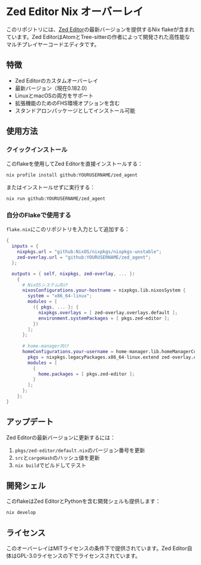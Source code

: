 # Zed Editor Nix オーバーレイ

このリポジトリには、[Zed Editor](https://zed.dev/)の最新バージョンを提供するNix flakeが含まれています。Zed EditorはAtomとTree-sitterの作者によって開発された高性能なマルチプレイヤーコードエディタです。

## 特徴

- Zed Editorのカスタムオーバーレイ
- 最新バージョン（現在0.182.0）
- LinuxとmacOSの両方をサポート
- 拡張機能のためのFHS環境オプションを含む
- スタンドアロンパッケージとしてインストール可能

## 使用方法

### クイックインストール

このflakeを使用してZed Editorを直接インストールする：

```bash
nix profile install github:YOURUSERNAME/zed_agent
```

またはインストールせずに実行する：

```bash
nix run github:YOURUSERNAME/zed_agent
```

### 自分のFlakeで使用する

`flake.nix`にこのリポジトリを入力として追加する：

```nix
{
  inputs = {
    nixpkgs.url = "github:NixOS/nixpkgs/nixpkgs-unstable";
    zed-overlay.url = "github:YOURUSERNAME/zed_agent";
  };

  outputs = { self, nixpkgs, zed-overlay, ... }:
    {
      # NixOSシステム向け
      nixosConfigurations.your-hostname = nixpkgs.lib.nixosSystem {
        system = "x86_64-linux";
        modules = [
          ({ pkgs, ... }: {
            nixpkgs.overlays = [ zed-overlay.overlays.default ];
            environment.systemPackages = [ pkgs.zed-editor ];
          })
        ];
      };
      
      # home-manager向け
      homeConfigurations.your-username = home-manager.lib.homeManagerConfiguration {
        pkgs = nixpkgs.legacyPackages.x86_64-linux.extend zed-overlay.overlays.default;
        modules = [
          {
            home.packages = [ pkgs.zed-editor ];
          }
        ];
      };
    };
}
```

## アップデート

Zed Editorの最新バージョンに更新するには：

1. `pkgs/zed-editor/default.nix`のバージョン番号を更新
2. `src`と`cargoHash`のハッシュ値を更新
3. `nix build`でビルドしてテスト

## 開発シェル

このflakeはZed EditorとPythonを含む開発シェルも提供します：

```bash
nix develop
```

## ライセンス

このオーバーレイはMITライセンスの条件下で提供されています。Zed Editor自体はGPL-3.0ライセンスの下でライセンスされています。